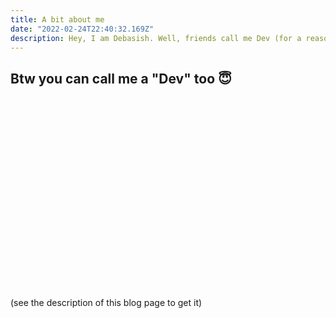 ```yaml
---
title: A bit about me
date: "2022-02-24T22:40:32.169Z"
description: Hey, I am Debasish. Well, friends call me Dev (for a reason 😊). This project is to showcase the product as portfolio to whoever wants to see my work and coding skills. This project is still in Baby Phase and I hope after finishing it everyone will call me Dev (not just my friends 🙃). Fingers crossed. Lots of codes incoming.
---
```

## Btw you can call me a "Dev" too 😇
<br>
<br>
<br>
<br>
<br>
<br>
<br>
<br>
<br>
<br>
<br>
<br>
<br>
<br>
<br>
<br>
<br>
<br>
<p>(see the description of this blog page to get it)</p>